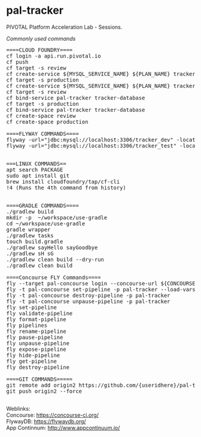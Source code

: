 # pal-tracker
PIVOTAL Platform  Acceleration Lab - Sessions. 

*Commonly used commands*

<pre>
====CLOUD FOUNDRY====
cf login -a api.run.pivotal.io
cf push
cf target -s review
cf create-service ${MYSQL_SERVICE_NAME} ${PLAN_NAME} tracker-database
cf target -s production
cf create-service ${MYSQL_SERVICE_NAME} ${PLAN_NAME} tracker-database
cf target -s review
cf bind-service pal-tracker tracker-database
cf target -s production
cf bind-service pal-tracker tracker-database
cf create-space review
cf create-space production

====FLYWAY COMMANDS====
flyway -url="jdbc:mysql://localhost:3306/tracker_dev" -locations=filesystem:databases/tracker clean migrate
flyway -url="jdbc:mysql://localhost:3306/tracker_test" -locations=filesystem:databases/tracker clean migrate


===LINUX COMMANDS==
apt search PACKAGE
sudo apt install git
brew install cloudfoundry/tap/cf-cli
!4 (Runs the 4th command from history)


====GRADLE COMMANDS====
./gradlew build
mkdir -p  ~/workspace/use-gradle
cd ~/workspace/use-gradle
gradle wrapper
./gradlew tasks
touch build.gradle
./gradlew sayHello sayGoodbye
./gradlew sH sG
./gradlew clean build --dry-run
./gradlew clean build

====Concourse FLY Commands====
fly --target pal-concourse login --concourse-url ${CONCOURSE_URL} --team-name ${TEAM_NAME}
fly -t pal-concourse set-pipeline -p pal-tracker --load-vars-from ci/variables.yml -c ci/pipeline.yml
fly -t pal-concourse destroy-pipeline -p pal-tracker
fly -t pal-concourse unpause-pipeline -p pal-tracker
fly set-pipeline
fly validate-pipeline
fly format-pipeline
fly pipelines
fly rename-pipeline
fly pause-pipeline
fly unpause-pipeline
fly expose-pipeline
fly hide-pipeline
fly get-pipeline
fly destroy-pipeline

====GIT COMMANDS=====
git remote add origin2 https://github.com/{useridhere}/pal-tracker-distributed.git
git push origin2 --force

</pre>

Weblinks:
<br/>Concourse: https://concourse-ci.org/
<br/>FlywayDB: https://flywaydb.org/
<br/>App Continnum: http://www.appcontinuum.io/

